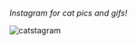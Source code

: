 *Instagram for cat pics and gifs!*

![catstagram](https://user-images.githubusercontent.com/26418542/44762538-4cb1c780-aafc-11e8-83b0-3a8e5477fa2e.gif)
